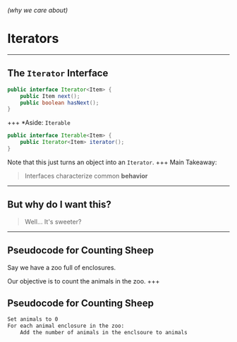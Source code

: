 *(why we care about)*
# Iterators
---

## The __`Iterator`__ Interface

``` java [|2]
public interface Iterator<Item> {
    public Item next();
    public boolean hasNext();
}
```
+++
*Aside: `Iterable`
``` java 
public interface Iterable<Item> {
    public Iterator<Item> iterator();
}
```
Note that this just turns an object into an `Iterator`.
+++
Main Takeaway:
> Interfaces characterize common __behavior__
---

## But why do I want this?
> Well... It's sweeter?
---

## Pseudocode for Counting Sheep
Say we have a zoo full of enclosures.

Our objective is to count the animals in the zoo.
+++
## Pseudocode for Counting Sheep

``` txt
Set animals to 0
For each animal enclosure in the zoo:
    Add the number of animals in the enclsoure to animals
```
